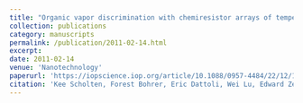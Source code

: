 ```yaml
---
title: "Organic vapor discrimination with chemiresistor arrays of temperature modulated tin-oxidenanowires and thiolate-monolayer-protected gold nanoparticles"
collection: publications
category: manuscripts
permalink: /publication/2011-02-14.html
excerpt: 
date: 2011-02-14
venue: 'Nanotechnology'
paperurl: 'https://iopscience.iop.org/article/10.1088/0957-4484/22/12/125501'
citation: 'Kee Scholten, Forest Bohrer, Eric Dattoli, Wei Lu, Edward Zellers. (2011). &quot;Organic vapor discrimination with chemiresistor arrays of temperature modulated tin-oxidenanowires and thiolate-monolayer-protected gold nanoparticles.&quot; <i>Nanotechnology</i>. 22(12).'
---
```

<!--The contents above will be part of a list of publications, if the user clicks the link for the publication than the contents of section will be rendered as a full page, allowing you to provide more information about the paper for the reader. When publications are displayed as a single page, the contents of the above "citation" field will automatically be included below this section in a smaller font.-->


